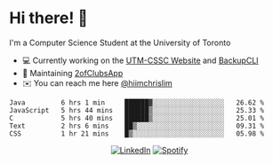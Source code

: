 # Hi there! 👋
I'm a Computer Science Student at the University of Toronto

- 💻 Currently working on the [UTM-CSSC Website](https://github.com/UTM-CSSC) and [BackupCLI](https://github.com/BackupHub/BackupCLI)
- 🔨 Maintaining [2ofClubsApp](https://github.com/2ofClubsApp)
- ✉️ You can reach me here [@hiimchrislim](mailto:hello@hiimchrislim.co)

<!--START_SECTION:waka-->
```text
Java         6 hrs 1 min     ██████▓░░░░░░░░░░░░░░░░░░   26.62 % 
JavaScript   5 hrs 44 mins   ██████▒░░░░░░░░░░░░░░░░░░   25.33 % 
C            5 hrs 40 mins   ██████▒░░░░░░░░░░░░░░░░░░   25.01 % 
Text         2 hrs 6 mins    ██▒░░░░░░░░░░░░░░░░░░░░░░   09.31 % 
CSS          1 hr 21 mins    █▒░░░░░░░░░░░░░░░░░░░░░░░   05.98 % 
```
<!--END_SECTION:waka-->

<div align="center">
<a href="https://www.linkedin.com/in/hiimchrislim" target="_blank"><img src="https://img.shields.io/badge/LinkedIn-%230077B5.svg?&style=flat-square&logo=linkedin&logoColor=white" alt="LinkedIn"></a>
<a href="https://open.spotify.com/user/clim1231" target="_blank"><img src="https://img.shields.io/badge/Spotify-%231ED760.svg?&style=flat-square&logo=spotify&logoColor=white" alt="Spotify"></a>

</div>
